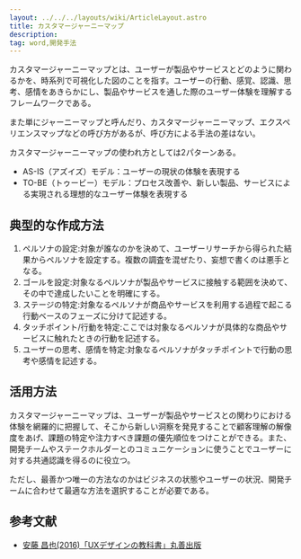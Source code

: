```yaml
---
layout: ../../../layouts/wiki/ArticleLayout.astro
title: カスタマージャーニーマップ
description:
tag: word,開発手法
---
```


カスタマージャーニーマップとは、ユーザーが製品やサービスとどのように関わるかを、時系列で可視化した図のことを指す。ユーザーの行動、感覚、認識、思考、感情をあきらかにし、製品やサービスを通した際のユーザー体験を理解するフレームワークである。

また単にジャーニーマップと呼んだり、カスタマージャーニーマップ、エクスペリエンスマップなどの呼び方があるが、呼び方による手法の差はない。

カスタマージャーニーマップの使われ方としては2パターンある。
- AS-IS（アズイズ）モデル：ユーザーの現状の体験を表現する
- TO-BE（トゥービー）モデル：プロセス改善や、新しい製品、サービスによる実現される理想的なユーザー体験を表現する

## 典型的な作成方法
1. ペルソナの設定:対象が誰なのかを決めて、ユーザーリサーチから得られた結果からペルソナを設定する。複数の調査を混ぜたり、妄想で書くのは悪手となる。
2. ゴールを設定:対象なるペルソナが製品やサービスに接触する範囲を決めて、その中で達成したいことを明確にする。
3. ステージの特定:対象なるペルソナが商品やサービスを利用する過程で起こる行動ベースのフェーズに分けて記述する。
4. タッチポイント/行動を特定:ここでは対象なるペルソナが具体的な商品やサービスに触れたときの行動を記述する。
5. ユーザーの思考、感情を特定:対象なるペルソナがタッチポイントで行動の思考や感情を記述する。

## 活用方法
カスタマージャーニーマップは、ユーザーが製品やサービスとの関わりにおける体験を網羅的に把握して、そこから新しい洞察を発見することで顧客理解の解像度をあげ、課題の特定や注力すべき課題の優先順位をつけことができる。また、開発チームやステークホルダーとのコミュニケーションに使うことでユーザーに対する共通認識を得るのに役立つ。

ただし、最善かつ唯一の方法なのかはビジネスの状態やユーザーの状況、開発チームに合わせて最適な方法を選択することが必要である。

## 参考文献
- [安藤 昌也(2016)「UXデザインの教科書」丸善出版](https://www.maruzen-publishing.co.jp/item/?book_no=294953)